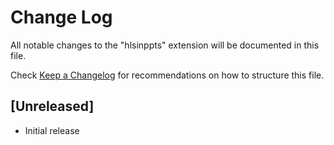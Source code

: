 # Change Log

All notable changes to the "hlsinppts" extension will be documented in this file.

Check [Keep a Changelog](http://keepachangelog.com/) for recommendations on how to structure this file.

## [Unreleased]

- Initial release